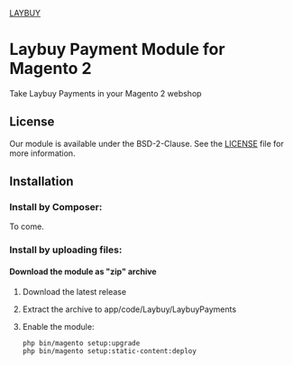 

[LAYBUY](https://laybuy.com)

Laybuy Payment Module for Magento 2
============================

Take Laybuy Payments in your Magento 2 webshop 

License
-------

Our module is available under the BSD-2-Clause. See the [LICENSE](https://github.com/ICEPAY/Magento-2/blob/master/LICENSE.md) file for more information.

Installation
------------

### Install by Composer:

To come.
    
### Install by uploading files:

#### Download the module as "zip" archive

1. Download the latest release

2. Extract the archive to app/code/Laybuy/LaybuyPayments	

3. Enable the module:

    ```bash
    php bin/magento setup:upgrade
    php bin/magento setup:static-content:deploy
    ```
